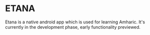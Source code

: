 # ETANA
Etana is a native android app which is used for learning Amharic. It's currently in the development phase, early functionality previewed.
